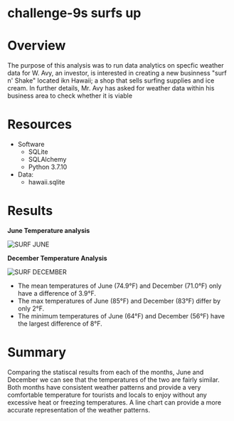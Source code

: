 # challenge-9s surfs up

# Overview
The purpose of this analysis was to run data analytics on specfic weather data for W. Avy, an investor, is interested in creating a new businness "surf n' Shake" located ikn Hawaii; a shop that sells surfing supplies and ice cream. In further details, Mr. Avy has asked for weather data within his business area to check whether it is viable

# Resources
* Software
  * SQLite
  * SQLAlchemy
  * Python 3.7.10
* Data:
  * hawaii.sqlite

# Results

**June Temperature analysis**

![SURF JUNE](https://user-images.githubusercontent.com/82550431/134830241-eb9c2c9d-c799-415d-b1a3-512583716c25.PNG)

**December Temperature Analysis**

![SURF DECEMBER](https://user-images.githubusercontent.com/82550431/134830258-f9c8d3a5-4c00-482f-a874-0e799ba1e879.PNG)

* The mean temperatures of June (74.9°F) and December (71.0°F) only have a difference of 3.9°F.
* The max temperatures of June (85°F) and December (83°F) differ by only 2°F.
* The minimum temperatures of June (64°F) and December (56°F) have the largest difference of 8°F.

# Summary
Comparing the statiscal results from each of the months, June and December we can see that the temperatures of the two are fairly similar. Both months have consistent weather patterns and provide a very comfortable temperature for tourists and locals to enjoy without any excessive heat or freezing temperatures. A line chart can provide a more accurate representation of the weather patterns.
